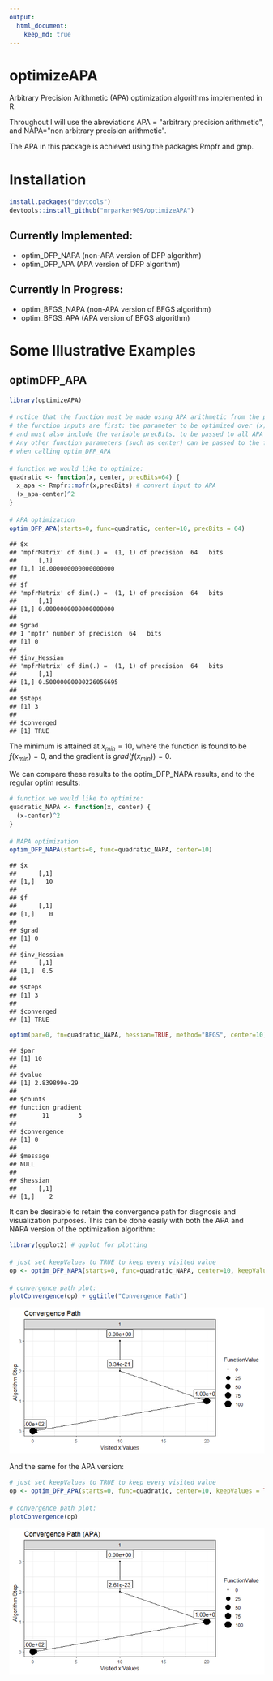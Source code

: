 ```yaml
---
output: 
  html_document:
    keep_md: true
---
```


# optimizeAPA
Arbitrary Precision Arithmetic (APA) optimization algorithms implemented in R.

Throughout I will use the abreviations APA = "arbitrary precision arithmetic", and NAPA="non arbitrary precision arithmetic".

The APA in this package is achieved using the packages Rmpfr and gmp.

# Installation


```r
install.packages("devtools")
devtools::install_github("mrparker909/optimizeAPA")
```

## Currently Implemented:

- optim_DFP_NAPA (non-APA version of DFP algorithm)
- optim_DFP_APA (APA version of DFP algorithm)

## Currently In Progress:

- optim_BFGS_NAPA (non-APA version of BFGS algorithm)
- optim_BFGS_APA (APA version of BFGS algorithm)

# Some Illustrative Examples

## optimDFP_APA


```r
library(optimizeAPA)

# notice that the function must be made using APA arithmetic from the package Rmpfr
# the function inputs are first: the parameter to be optimized over (x)
# and must also include the variable precBits, to be passed to all APA numbers.
# Any other function parameters (such as center) can be passed to the function
# when calling optim_DFP_APA

# function we would like to optimize:
quadratic <- function(x, center, precBits=64) {
  x_apa <- Rmpfr::mpfr(x,precBits) # convert input to APA
  (x_apa-center)^2
}

# APA optimization
optim_DFP_APA(starts=0, func=quadratic, center=10, precBits = 64)
```

```
## $x
## 'mpfrMatrix' of dim(.) =  (1, 1) of precision  64   bits 
##      [,1]                 
## [1,] 10.000000000000000000
## 
## $f
## 'mpfrMatrix' of dim(.) =  (1, 1) of precision  64   bits 
##      [,1]                 
## [1,] 0.0000000000000000000
## 
## $grad
## 1 'mpfr' number of precision  64   bits 
## [1] 0
## 
## $inv_Hessian
## 'mpfrMatrix' of dim(.) =  (1, 1) of precision  64   bits 
##      [,1]                  
## [1,] 0.50000000000226056695
## 
## $steps
## [1] 3
## 
## $converged
## [1] TRUE
```
The minimum is attained at $x_{min}=10$, where the function is found to be $f(x_{min})=0$, and the gradient is $grad(f(x_{min})) = 0$.

We can compare these results to the optim_DFP_NAPA results, and to the regular optim results: 


```r
# function we would like to optimize:
quadratic_NAPA <- function(x, center) {
  (x-center)^2
}

# NAPA optimization
optim_DFP_NAPA(starts=0, func=quadratic_NAPA, center=10)
```

```
## $x
##      [,1]
## [1,]   10
## 
## $f
##      [,1]
## [1,]    0
## 
## $grad
## [1] 0
## 
## $inv_Hessian
##      [,1]
## [1,]  0.5
## 
## $steps
## [1] 3
## 
## $converged
## [1] TRUE
```

```r
optim(par=0, fn=quadratic_NAPA, hessian=TRUE, method="BFGS", center=10)
```

```
## $par
## [1] 10
## 
## $value
## [1] 2.839899e-29
## 
## $counts
## function gradient 
##       11        3 
## 
## $convergence
## [1] 0
## 
## $message
## NULL
## 
## $hessian
##      [,1]
## [1,]    2
```

It can be desirable to retain the convergence path for diagnosis and visualization purposes. This can be done easily with both the APA and NAPA version of the optimization algorithm:


```r
library(ggplot2) # ggplot for plotting

# just set keepValues to TRUE to keep every visited value
op <- optim_DFP_NAPA(starts=0, func=quadratic_NAPA, center=10, keepValues = TRUE)

# convergence path plot:
plotConvergence(op) + ggtitle("Convergence Path")
```

![](README_files/figure-html/unnamed-chunk-4-1.png)<!-- -->

And the same for the APA version:


```r
# just set keepValues to TRUE to keep every visited value
op <- optim_DFP_APA(starts=0, func=quadratic, center=10, keepValues = TRUE)

# convergence path plot:
plotConvergence(op)
```

![](README_files/figure-html/unnamed-chunk-5-1.png)<!-- -->
